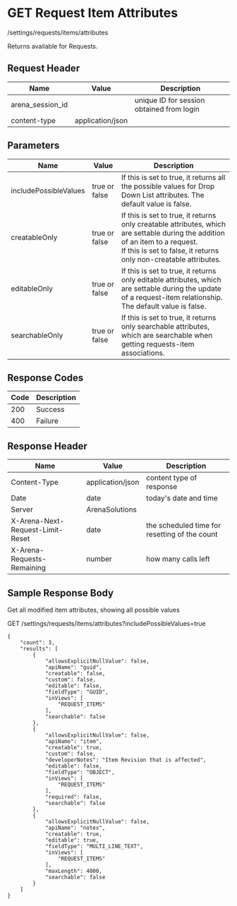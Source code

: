 # GET Request Item Attributes


/settings/requests/items/attributes

Returns    available for Requests. 

## Request Header

| Name<br> | Value<br> | Description<br> |
|  --- |  --- |  --- | 
| arena_session_id<br> |   | unique ID for session obtained from login<br> |
| content\-type<br> | application/json<br> |   |

## Parameters

| Name<br> | Value<br> | Description<br> |
|  --- |  --- |  --- | 
| includePossibleValues<br> | true or false<br> | If this is set to true, it returns all the possible values for Drop Down List attributes. The default value is false.<br> |
| creatableOnly<br> | true or false<br> | If this is set to true, it returns only creatable attributes, which are settable during the addition of an item to a request.<br>If this is set to false, it returns only non\-creatable attributes.<br> |
| editableOnly<br> | true or false<br> | If this is set to true, it returns only editable attributes, which are settable during the update of a request\-item relationship. The default value is false.<br> |
| searchableOnly<br> | true or false<br> | If this is set to true, it returns only searchable attributes, which are searchable when getting requests\-item associations.<br> |

## Response Codes

| Code<br> | Description<br> |
|  --- |  --- | 
| 200<br> | Success<br> |
| 400<br> | Failure<br> |

## Response Header

| Name<br> | Value<br> | Description<br> |
|  --- |  --- |  --- | 
| Content\-Type<br> | application/json<br> | content type of response<br> |
| Date<br> | date<br> | today's date and time<br> |
| Server<br> | ArenaSolutions<br> |   |
| X\-Arena\-Next\-Request\-Limit\-Reset<br> | date<br> | the scheduled time for resetting of the count<br> |
| X\-Arena\-Requests\-Remaining<br> | number<br> | how many calls left<br> |

## Sample Response Body
Get all modified item attributes, showing all possible values



GET /settings/requests/items/attributes?includePossibleValues=true

```
{
    "count": 3,
    "results": [
        {
            "allowsExplicitNullValue": false,
            "apiName": "guid",
            "creatable": false,
            "custom": false,
            "editable": false,
            "fieldType": "GUID",
            "inViews": [
                "REQUEST_ITEMS"
            ],
            "searchable": false
        },
        {
            "allowsExplicitNullValue": false,
            "apiName": "item",
            "creatable": true,
            "custom": false,
            "developerNotes": "Item Revision that is affected",
            "editable": false,
            "fieldType": "OBJECT",
            "inViews": [
                "REQUEST_ITEMS"
            ],
            "required": false,
            "searchable": false
        },
        {
            "allowsExplicitNullValue": false,
            "apiName": "notes",
            "creatable": true,
            "editable": true,
            "fieldType": "MULTI_LINE_TEXT",
            "inViews": [
                "REQUEST_ITEMS"
            ],
            "maxLength": 4000,
            "searchable": false
        }
    ]
}
```

